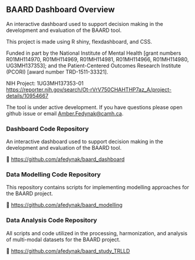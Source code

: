 ## BAARD Dashboard Overview

An interactive dashboard used to support decision making in the development and evaluation of the BAARD tool.

This project is made using R shiny, flexdashboard, and CSS.

Funded in part by the National Institute of Mental Health [grant numbers R01MH114970, R01MH114969, R01MH114981, R01MH114966, R01MH114980, UG3MH137353]; and the Patient-Centered Outcomes Research Institute (PCORI) [award number TRD-1511-33321].

NIH Project: 1UG3MH137353-01 <br>
https://reporter.nih.gov/search/Ot-rVrV750CHAHTHP7az_A/project-details/10954667

The tool is under active development. If you have questions please open github issue or email Amber.Fedynak@camh.ca.

### Dashboard Code Repository

An interactive dashboard used to support decision making in the development and evaluation of the BAARD tool.

🔗 https://github.com/afedynak/baard_dashboard

### Data Modelling Code Repository
This repository contains scripts for implementing modelling approaches for the BAARD project.

🔗 https://github.com/afedynak/baard_modelling

### Data Analysis Code Repository

All scripts and code utilized in the processing, harmonization, and analysis of multi-modal datasets for the BAARD project.

🔗 https://github.com/afedynak/baard_study_TRLLD
